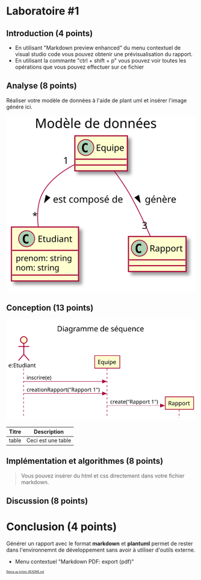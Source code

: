 # Laboratoire #1

## Introduction (4 points)
- En utilisant "Markdown preview enhanced" du menu contextuel de visual studio code vous pouvez obtenir une prévisualisation du rapport. 
- En utilisant la commante "ctrl + shift + p" vous pouvez voir toutes les opérations que vous pouvez effectuer sur ce fichier

## Analyse (8 points)
Réaliser votre modèle de données à l'aide de plant uml et insérer l'image génére ici.

![Modèle de données](mdd-laboratoire-01.svg)

## Conception (13 points)
![Diagramme de séquence](diagramme-sequence.svg)

|Titre|Description|
|-----|-----------|
|table|Ceci est une table|

## Implémentation et algorithmes (8 points)
> Vous pouvez insérer du html et css directement dans votre fichier markdown.

## Discussion (8 points)

# Conclusion (4 points)
Générer un rapport avec le format **markdown** et __plantuml__ permet de rester dans l'environnemnt de développement sans avoir à utiliser d'outils externe.
- Menu contextuel "Markdown PDF: export (pdf)"
  

<div style="font-size:0.5em">
<a href="../../../README.md">Retour au fichier: README.md</a>
</div>